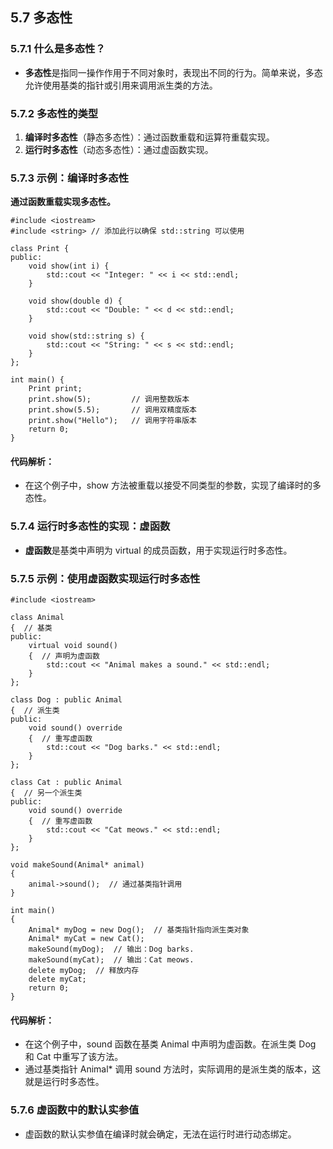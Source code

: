 ## **5.7 多态性**

### **5.7.1 什么是多态性？**

- **多态性**是指同一操作作用于不同对象时，表现出不同的行为。简单来说，多态允许使用基类的指针或引用来调用派生类的方法。

### **5.7.2 多态性的类型**

1. **编译时多态性**（静态多态性）：通过函数重载和运算符重载实现。
2. **运行时多态性**（动态多态性）：通过虚函数实现。

### **5.7.3 示例：编译时多态性**

**通过函数重载实现多态性。**
```
#include <iostream>  
#include <string> // 添加此行以确保 std::string 可以使用  

class Print {  
public:  
    void show(int i) {  
        std::cout << "Integer: " << i << std::endl;  
    }  

    void show(double d) {  
        std::cout << "Double: " << d << std::endl;  
    }  

    void show(std::string s) {  
        std::cout << "String: " << s << std::endl;  
    }  
};  

int main() {  
    Print print;  
    print.show(5);         // 调用整数版本  
    print.show(5.5);       // 调用双精度版本  
    print.show("Hello");   // 调用字符串版本  
    return 0;  
}
```
#### **代码解析：**

- 在这个例子中，show 方法被重载以接受不同类型的参数，实现了编译时的多态性。

### **5.7.4 运行时多态性的实现：虚函数**

- **虚函数**是基类中声明为 virtual 的成员函数，用于实现运行时多态性。

### **5.7.5 示例：使用虚函数实现运行时多态性**
```
#include <iostream>  

class Animal 
{  // 基类  
public:  
    virtual void sound() 
    {  // 声明为虚函数  
        std::cout << "Animal makes a sound." << std::endl;  
    }  
};  

class Dog : public Animal 
{  // 派生类  
public:  
    void sound() override 
    {  // 重写虚函数  
        std::cout << "Dog barks." << std::endl;  
    }  
};  

class Cat : public Animal 
{  // 另一个派生类  
public:  
    void sound() override 
    {  // 重写虚函数  
        std::cout << "Cat meows." << std::endl;  
    }  
};  

void makeSound(Animal* animal) 
{  
    animal->sound();  // 通过基类指针调用  
}  

int main() 
{  
    Animal* myDog = new Dog();  // 基类指针指向派生类对象  
    Animal* myCat = new Cat();  
    makeSound(myDog);  // 输出：Dog barks.  
    makeSound(myCat);  // 输出：Cat meows.  
    delete myDog;  // 释放内存  
    delete myCat;  
    return 0;  
}
```
#### **代码解析：**

- 在这个例子中，sound 函数在基类 Animal 中声明为虚函数。在派生类 Dog 和 Cat 中重写了该方法。
- 通过基类指针 Animal\* 调用 sound 方法时，实际调用的是派生类的版本，这就是运行时多态性。

### **5.7.6 虚函数中的默认实参值**

- 虚函数的默认实参值在编译时就会确定，无法在运行时进行动态绑定。